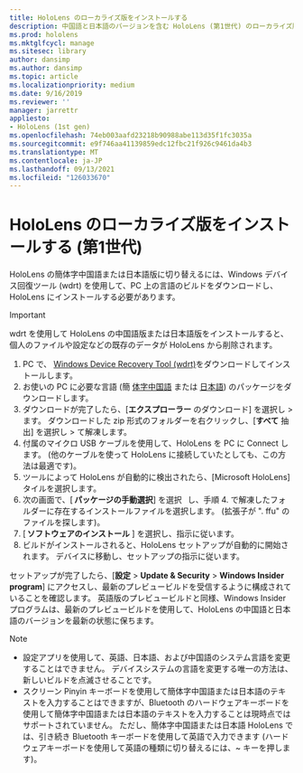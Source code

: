 ```yaml
---
title: HoloLens のローカライズ版をインストールする
description: 中国語と日本語のバージョンを含む HoloLens (第1世代) のローカライズ版をインストールする方法について説明します。
ms.prod: hololens
ms.mktglfcycl: manage
ms.sitesec: library
author: dansimp
ms.author: dansimp
ms.topic: article
ms.localizationpriority: medium
ms.date: 9/16/2019
ms.reviewer: ''
manager: jarrettr
appliesto:
- HoloLens (1st gen)
ms.openlocfilehash: 74eb003aafd23218b90988abe113d35f1fc3035a
ms.sourcegitcommit: e9f746aa41139859edc12fbc21f926c9461da4b3
ms.translationtype: MT
ms.contentlocale: ja-JP
ms.lasthandoff: 09/13/2021
ms.locfileid: "126033670"
---
```

# <a name="install-localized-versions-of-hololens-1st-gen"></a>HoloLens のローカライズ版をインストールする (第1世代)

HoloLens の簡体字中国語または日本語版に切り替えるには、Windows デバイス回復ツール (wdrt) を使用して、PC 上の言語のビルドをダウンロードし、HoloLens にインストールする必要があります。

> [!IMPORTANT]
> wdrt を使用して HoloLens の中国語版または日本語版をインストールすると、個人のファイルや設定などの既存のデータが HoloLens から削除されます。 

1. PC で、 [Windows Device Recovery Tool (wdrt)](https://support.microsoft.com/help/12379)をダウンロードしてインストールします。
1. お使いの PC に必要な言語 (簡  [体字中国語](https://aka.ms/hololensdownload-ch) または [日本語](https://aka.ms/hololensdownload-jp)) のパッケージをダウンロードします。
1. ダウンロードが完了したら、[**エクスプローラー** のダウンロード] を選択し  >  ます。 ダウンロードした zip 形式のフォルダーを右クリックし、[**すべて** 抽出] を選択し  >  て解凍します。
1. 付属のマイクロ USB ケーブルを使用して、HoloLens を PC に Connect します。 (他のケーブルを使って HoloLens に接続していたとしても、この方法は最適です)。
1. ツールによって HoloLens が自動的に検出されたら、[Microsoft HoloLens] タイルを選択します。
1. 次の画面で、[ **パッケージの手動選択**] を選択   し、手順 4. で解凍したフォルダーに存在するインストールファイルを選択します。 (拡張子が ". ffu" のファイルを探します)。 
1. [ **ソフトウェアのインストール** ] を選択し、指示に従います。 
1. ビルドがインストールされると、HoloLens セットアップが自動的に開始されます。 デバイスに移動し、セットアップの指示に従います。 

セットアップが完了したら、[**設定**  >  **Update & Security**  >  **Windows Insider program**] にアクセスし、最新のプレビュービルドを受信するように構成されていることを確認します。 英語版のプレビュービルドと同様、Windows Insider プログラムは、最新のプレビュービルドを使用して、HoloLens の中国語と日本語のバージョンを最新の状態に保ちます。

> [!NOTE]
>  
> - 設定アプリを使用して、英語、日本語、および中国語のシステム言語を変更することはできません。 デバイスシステムの言語を変更する唯一の方法は、新しいビルドを点滅させることです。
> - スクリーン Pinyin キーボードを使用して簡体字中国語または日本語のテキストを入力することはできますが、Bluetooth のハードウェアキーボードを使用して簡体字中国語または日本語のテキストを入力することは現時点ではサポートされていません。  ただし、簡体字中国語または日本語 HoloLens では、引き続き Bluetooth キーボードを使用して英語で入力できます (ハードウェアキーボードを使用して英語の種類に切り替えるには、~ キーを押します)。

